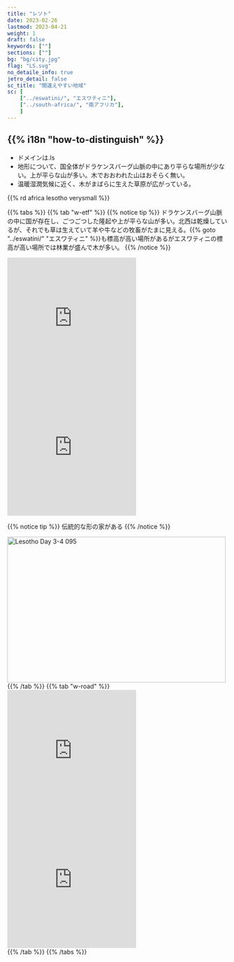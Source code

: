 ```yaml
---
title: "レソト"
date: 2023-02-26
lastmod: 2023-04-21
weight: 1
draft: false
keywords: [""]
sections: [""]
bg: "bg/city.jpg"
flag: "LS.svg"
no_detaile_info: true
jetro_detail: false
sc_title: "間違えやすい地域"
sc: [
    ["../eswatini/", "エスワティニ"],
    ["../south-africa/", "南アフリカ"],
    ]
---
```


<div class="main-desciption country-description">
    <h2 class="section-title">{{% i18n "how-to-distinguish" %}}</h2>
    <ul class="rule-list">
        <li>ドメインは<span class="quiz">.ls</span></li>
        <li>地形について、国全体が<span class="quiz">ドラケンスバーグ山脈の中にあり平らな場所が少ない。上が平らな山が多い</span>。木でおおわれた山はおそらく無い。</li>
        <li>温暖湿潤気候に近く、木がまばらに生えた草原が広がっている。</li>
    </ul>
    {{% rd africa lesotho verysmall %}}
</div>

{{% tabs  %}}
{{% tab "w-etf" %}}
{{% notice tip %}}
<span class="quiz">ドラケンスバーグ山脈の中に国が存在し、ごつごつした隆起や上が平らな山が多い</span>。北西は乾燥しているが、それでも草は生えていて羊や牛などの牧畜がたまに見える。{{% goto "../eswatini/" "エスワティニ" %}}も標高が高い場所があるがエスワティニの標高が高い場所では林業が盛んで木が多い。
{{% /notice %}}
<div class="googlemap-if">
<iframe src="https://www.google.com/maps/embed?pb=!4v1682390837371!6m8!1m7!1s1W89EC1PLtlTObFXq7zE2g!2m2!1d-29.42822490992072!2d27.8858412246169!3f180.80215623144815!4f7.155903004182491!5f0.7820865974627469" width="295" height="295" style="border:0;" allowfullscreen="" loading="lazy" referrerpolicy="no-referrer-when-downgrade"></iframe>
<iframe src="https://www.google.com/maps/embed?pb=!4v1685602996939!6m8!1m7!1szkNKD4ImceqLOggcfbwSqw!2m2!1d-29.28763903914886!2d29.04408772065672!3f334.9581609737825!4f-6.393755020269111!5f1.5341542795083254" width="295" height="295" style="border:0;" allowfullscreen="" loading="lazy" referrerpolicy="no-referrer-when-downgrade"></iframe>
</div>

{{% notice tip %}}
伝統的な形の家がある
{{% /notice %}}
<div class="googlemap-if">
<a data-flickr-embed="true" href="https://www.flickr.com/photos/karmor/8461337788/" title="Lesotho Day 3-4 095"><img src="https://live.staticflickr.com/8231/8461337788_5d8c5f7817.jpg" width="500" height="333" alt="Lesotho Day 3-4 095"/></a><script async src="//embedr.flickr.com/assets/client-code.js" charset="utf-8"></script>
</div>
{{% /tab %}}
{{% tab "w-road" %}}
<div class="googlemap-if">
<iframe src="https://www.google.com/maps/embed?pb=!4v1679071286013!6m8!1m7!1svOlntoCNjqKh75WbhcWaTw!2m2!1d-29.31540480409747!2d27.48959154561095!3f96.10363228499693!4f-29.491597698979618!5f2.8252987156531377" width="295" height="295" style="border:0;" allowfullscreen="" loading="lazy" referrerpolicy="no-referrer-when-downgrade"></iframe>
<iframe src="https://www.google.com/maps/embed?pb=!4v1679071388618!6m8!1m7!1sSUXT5SjPaXUN3cbVshi8Yg!2m2!1d-29.31553200346037!2d27.49091116678589!3f91.92507026601447!4f0.1550730138376082!5f3.325193203789971" width="295" height="295" style="border:0;" allowfullscreen="" loading="lazy" referrerpolicy="no-referrer-when-downgrade"></iframe>
</div>
{{% /tab %}}
{{% /tabs %}}
